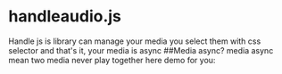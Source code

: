 # handleaudio.js
Handle js is library can manage your media you select them with css selector and that's it, your media is async
##Media async?
media async mean two media never play together here demo for you:
